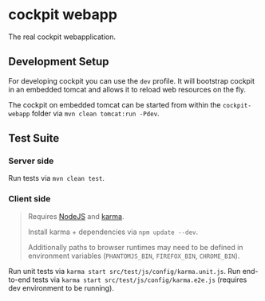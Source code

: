 cockpit webapp
==============

The real cockpit webapplication.

Development Setup
-----------------

For developing cockpit you can use the `dev` profile.
It will bootstrap cockpit in an embedded tomcat and allows it to reload web resources on the fly.

The cockpit on embedded tomcat can be started from within the `cockpit-webapp` folder via `mvn clean tomcat:run -Pdev`.


Test Suite
----------

### Server side

Run tests via `mvn clean test`.


### Client side

> Requires [NodeJS](http://nodejs.org/) and [karma](http://karma-runner.github.com).
>
> Install karma + dependencies via `npm update --dev`.
>
> Additionally paths to browser runtimes may need to be defined in environment variables
> (<code>PHANTOMJS_BIN</code>, <code>FIREFOX_BIN</code>, <code>CHROME_BIN</code>).

Run unit tests via `karma start src/test/js/config/karma.unit.js`.
Run end-to-end tests via `karma start src/test/js/config/karma.e2e.js` (requires dev environment to be running).
